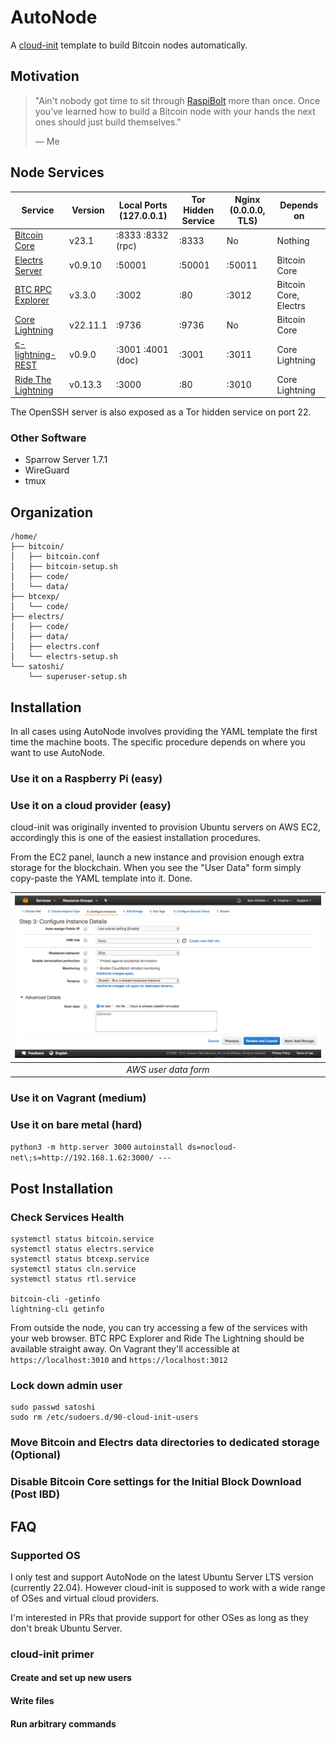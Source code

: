 # AutoNode

A [cloud-init](https://cloud-init.io) template to build Bitcoin nodes automatically.

## Motivation

> "Ain't nobody got time to sit through [RaspiBolt](https://raspibolt.org/) more than once. Once you've learned how to build a Bitcoin node with your hands the next ones should just build themselves."
>
> — Me

## Node Services

| Service              | Version  | Local Ports (127.0.0.1) | Tor Hidden Service | Nginx (0.0.0.0, TLS) | Depends on            |
|----------------------|----------|-------------------------|--------------------|----------------------|-----------------------|
| [Bitcoin Core]       | v23.1    | :8333 :8332 (rpc)       | :8333              | No                   | Nothing               |
| [Electrs Server]     | v0.9.10  | :50001                  | :50001             | :50011               | Bitcoin Core          |
| [BTC RPC Explorer]   | v3.3.0   | :3002                   | :80                | :3012                | Bitcoin Core, Electrs |
| [Core Lightning]     | v22.11.1 | :9736                   | :9736              | No                   | Bitcoin Core          |
| [c-lightning-REST]   | v0.9.0   | :3001 :4001 (doc)       | :3001              | :3011                | Core Lightning        |
| [Ride The Lightning] | v0.13.3  | :3000                   | :80                | :3010                | Core Lightning        |

The OpenSSH server is also exposed as a Tor hidden service on port 22.

### Other Software

* Sparrow Server 1.7.1
* WireGuard
* tmux

## Organization

```
/home/
├── bitcoin/
│   ├── bitcoin.conf
│   ├── bitcoin-setup.sh
│   ├── code/
│   └── data/
├── btcexp/
│   └── code/
├── electrs/
│   ├── code/
│   ├── data/
│   ├── electrs.conf
│   └── electrs-setup.sh
└── satoshi/
    └── superuser-setup.sh
```

## Installation

In all cases using AutoNode involves providing the YAML template the first time the machine boots.
The specific procedure depends on where you want to use AutoNode.

### Use it on a Raspberry Pi (easy)

### Use it on a cloud provider (easy)

cloud-init was originally invented to provision Ubuntu servers on AWS EC2, accordingly this is one
of the easiest installation procedures.

From the EC2 panel, launch a new instance and provision enough extra storage for the blockchain.
When you see the "User Data" form simply copy-paste the YAML template into it. Done.

| ![AWS EC2 User Data form](docs/images/user-data-field.png) |
|:--:|
| *AWS user data form* |

### Use it on Vagrant (medium)

### Use it on bare metal (hard)

`python3 -m http.server 3000`
`autoinstall ds=nocloud-net\;s=http://192.168.1.62:3000/ ---`

## Post Installation

### Check Services Health

```shell
systemctl status bitcoin.service
systemctl status electrs.service
systemctl status btcexp.service
systemctl status cln.service
systemctl status rtl.service

bitcoin-cli -getinfo
lightning-cli getinfo
```

From outside the node, you can try accessing a few of the services with your web browser.
BTC RPC Explorer and Ride The Lightning should be available straight away. On Vagrant they'll accessible
at `https://localhost:3010` and `https://localhost:3012`

### Lock down admin user

```shell
sudo passwd satoshi
sudo rm /etc/sudoers.d/90-cloud-init-users
```

### Move Bitcoin and Electrs data directories to dedicated storage (Optional)

### Disable Bitcoin Core settings for the Initial Block Download (Post IBD)

## FAQ

### Supported OS

I only test and support AutoNode on the latest Ubuntu Server LTS version (currently 22.04).
However cloud-init is supposed to work with a wide range of OSes and virtual cloud providers.

I'm interested in PRs that provide support for other OSes as long as they don't break Ubuntu Server.

### cloud-init primer

#### Create and set up new users

#### Write files

#### Run arbitrary commands

[Bitcoin Core]: https://github.com/bitcoin/bitcoin
[Electrs Server]: https://github.com/romanz/electrs
[BTC RPC Explorer]: https://github.com/janoside/btc-rpc-explorer
[Core Lightning]: https://github.com/ElementsProject/lightning
[c-lightning-REST]: https://github.com/Ride-The-Lightning/c-lightning-REST
[Ride The Lightning]: https://github.com/Ride-The-Lightning/RTL

